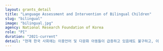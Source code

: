 ```yaml
---
layout: grants_detail
title: "Language Assessment and Intervention of Bilingual Children"
slug: "bilingual"
image: "bilingual.jpg"
agency: National Research Foundation of Korea
role: "PI"
duration: "2021-current"
detail: "현재 한국 사회에는 이중언어 및 다문화 아동들이 급증하고 있음에도 불구하고, 이중언어 아동들의 언어적 어려움의 원인에 대해 이론적으로 심층적인 분석을 하고 이를 토대로 임상에서 직접적으로 활용될 수 있는 언어 평가 방법 및 중재 기법에 대해 소개하고 있는 서적은 전무함. 즉, 언어치료실에 의뢰되고 있는 이중언어 아동들이 급증하고 있는 현실에서 임상 현장의 전문가들이 이중언어 아동의 언어능력 평가 및 중재에 참고할 수 있는 전문서적의 수요는 높아지고 있는 반면, 실제 출판계에서는 이러한 수요를 충족시키지 못하고 있음.이중언어 아동의 언어발달양상은 단일언어 아동과 다르기 때문에 이중언어 아동은 종종 언어장애로 잘못 진단되거나, 또는 언어장애가 있음에도 불구하고 두 언어에 노출되어서 언어발달이 다소 늦는 것으로 오인될 위험이 있음. 이중언어 아동의 언어능력이 단순히 언어적 경험의 차이에 기인한 것인지, 기저의 언어발달 기제의 결함에 기인한 것인지 감별진단 하는 것이 매우 중요함에도, 현재 언어치료 전문가들이 임상현장에서 참고하여 사용할 수 있는 이중언어 평가 및 중재 관련 전문서적이 국내에는 전무함. 현재 한국 사회는 이중언어 아동의 언어문제에 체계적이고 전문적으로 접근하기 위하여 임상현장에서 즉시 적용이 가능한 전문서적이 필요한 시기임. 본 저서는 언어병리학의 이론적 토대를 기초로, 학문적으로는 교수자 및 학생들이 이중언어 아동의 언어 발달의 특징을 정확히 파악하고, 이들을 위한 평가 및 중재 전략을 이해하도록 하며, 나아가 전문가들이 임상 현장에서 이중언어 아동의 언어평가를 의뢰받았을 때 바로 활용할 수 있는 근거기반의 실질적 도구를 저술하는 것을 목표로 함. 이를 위하여 본 저서는 이중언어 아동의 언어능력 평가 및 중재에 관한 선행연구 및 실제 사례들을 광범위하고 면밀하게 조사 및 검토하여, 근거기반(evidence-based)의 최상의 평가 및 중재기법을 제시하고 실제적 예시를 보여주고자 함."
---
```

